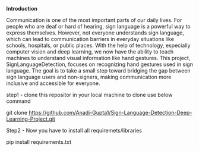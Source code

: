 **Introduction**

Communication is one of the most important parts of our daily lives. 
For people who are deaf or hard of hearing, sign language is a powerful way to express themselves. 
However, not everyone understands sign language, which can lead to communication barriers in everyday 
situations like schools, hospitals, or public places.
With the help of technology, especially computer vision and deep learning, we now have the ability 
to teach machines to understand visual information like hand gestures. This project, 
SignLanguageDetection, focuses on recognizing hand gestures used in sign language. 
The goal is to take a small step toward bridging the gap between sign language users and non-signers, 
making communication more inclusive and accessible for everyone.

step1 - clone this repositor in your local machine to clone use below command

   git clone https://github.com/Anadi-Gupta1/Sign-Language-Detection-Deep-Learning-Project.git

Step2 - Now you have to install all requiremets/libraries

   pip install requirements.txt
   
  
